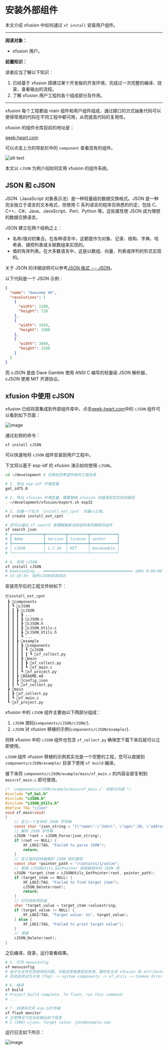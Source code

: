# 安装外部组件

本文介绍 xfusion 中如何通过 `xf install` 安装用户组件。

---

**阅读对象：**

- xfusion 用户。

**前置知识：**

读者应当了解以下知识：

1. 已经基于 xfusion 搭建过某个开发板的开发环境，完成过一次完整的编译、烧录、查看输出的流程。
2. 了解 xfusion 用户工程的各个组成部分及作用。

---

xfusion 每个工程都由 main 组件和用户组件组成，通过接口的方式抽象代码可以使得常用的代码在不同工程中都可用，从而提高代码的复用性。

xfusion 的组件仓库目前的地址是：

[geek-heart.com](http://www.geek-heart.com/)

可以点击上方的导航栏中的 `component` 查看现有的组件。

![alt text](/image/install_external_components-components.png)

本文以 `cJSON` 为例介绍如何实用 xfusion 的组件系统。

## JSON 和 cJSON

JSON（JavaScript 对象表示法）是一种轻量级的数据交换格式。JSON 是一种完全独立于语言的文本格式，但使用 C 系列语言的程序员熟悉的约定，包括 C、C++、C#、Java、JavaScript、Perl、Python 等。这些属性使 JSON 成为理想的数据交换语言。

JSON 建立在两个结构之上：

- 名称/值对的集合。在各种语言中，这都是作为对象、记录、结构、字典、哈希表、键控列表或关联数组来实现的。
- 值的有序列表。在大多数语言中，这是以数组、向量、列表或序列的形式实现的。

关于 JSON 的详细说明可以参考[JSON 格式 --- JSON](https://www.json.org/json-en.html)。

以下代码是一个 JSON 示例：

```json
{
  "name": "Awesome 4K",
  "resolutions": [
    {
      "width": 1280,
      "height": 720
    },
    {
      "width": 1920,
      "height": 1080
    },
    {
      "width": 3840,
      "height": 2160
    }
  ]
}
```

而 cJSON 是由 Dave Gamble 使用 ANSI C 编写的轻量级 JSON 解析器，cJSON 使用 MIT 开源协议。

## xfusion 中使用 cJSON

xfusion 已经将其集成到外部组件库中，点击[geek-heart.com](http://www.geek-heart.com/)中的 `cJSON` 组件可以看到如下页面：

![image](/image/install_external_components-cjson.png)

通过右侧的命令：

```
xf install cJSON
```

可以快速地将 `cJSON` 组件安装到用户工程中。

下文将以基于 esp-idf 的 xfusion 演示如何使用 `cJSON`。

```bash
cd ~/development # 切换到您希望存放的工程目录

# 1. 导出 esp-idf 环境变量
get_idf5.0

# 2. 导出 xfusion 环境变量，需要替换 xfusion 的路径到您实际的路径
. ~/development/xfusion/export.sh esp32

# 3. 创建一个名为 `install_ext_cpnt` 的最小工程，
xf create install_ext_cpnt

# 您可以通过 xf search 来模糊搜索当前组件库所拥有的组件
xf search json
# ┏━━━━━━━━━━━━━━┳━━━━━━━━━┳━━━━━━━━━┳━━━━━━━━━━━━┓
# ┃ Name         ┃ Version ┃ license ┃ author     ┃
# ┡━━━━━━━━━━━━━━╇━━━━━━━━━╇━━━━━━━━━╇━━━━━━━━━━━━┩
# │ cJSON        │ 1.7.18  │ MIT     │ DaveGamble │
# └──────────────┴─────────┴─────────┴────────────┘

# 4. 安装 cJSON
xf install cJSON
# Downloading... ━━━━━━━━━━━━━━━━━━━━━━━━━━━━━━━━━━━━━━━━ 100% 0:00:00
# 15:10:39: 组件cJSON安装成功
```

安装完毕后的工程文件树如下：

```
📦install_ext_cpnt
 ┣ 📂components
 ┃ ┗ 📂cJSON
 ┃ ┃ ┣ 📂cJSON
 ┃ ┃ ┃ ┣ ...
 ┃ ┃ ┃ ┣ 📜cJSON.c
 ┃ ┃ ┃ ┣ 📜cJSON.h
 ┃ ┃ ┃ ┣ 📜cJSON_Utils.c
 ┃ ┃ ┃ ┣ 📜cJSON_Utils.h
 ┃ ┃ ┃ ┗ ...
 ┃ ┃ ┣ 📂example
 ┃ ┃ ┃ ┣ 📂components
 ┃ ┃ ┃ ┃ ┗ 📂cJSON
 ┃ ┃ ┃ ┃ ┃ ┗ 📜xf_collect.py
 ┃ ┃ ┃ ┣ 📂main
 ┃ ┃ ┃ ┃ ┣ 📜xf_collect.py
 ┃ ┃ ┃ ┃ ┗ 📜xf_main.c
 ┃ ┃ ┃ ┗ 📜xf_project.py
 ┃ ┃ ┣ 📜README.md
 ┃ ┃ ┣ 📜config.json
 ┃ ┃ ┗ 📜xf_collect.py
 ┣ 📂main
 ┃ ┣ 📜xf_collect.py
 ┃ ┗ 📜xf_main.c
 ┗ 📜xf_project.py
```

xfusion 中的 `cJSON` 组件主要由以下两部分组成：

1.  `cJSON` 源码(`components/cJSON/cJSON/`).
1.  `cJSON` 对 xfusion 移植的示例(`components/cJSON/example/`).

同样 xfusion 中的 `cJSON` 组件也包含 `xf_collect.py` 确保您下载下来后就可以立即使用。

`cJSON` 组件 xfusion 移植的示例其实也是一个完整的工程，您可以直接到 `components/cJSON/example/` 目录下使用 `xf build` 编译。

接下来将 `components/cJSON/example/main/xf_main.c` 的内容全部复制到 `main/xf_main.c` 即可使用。

```c
/* `components/cJSON/example/main/xf_main.c` 的部分内容 */
#include "xf_hal.h"
#include "cJSON.h"
#include "cJSON_Utils.h"
#define TAG "cjson"
void xf_main(void)
{
    // 定义一个复杂的 JSON 字符串
    const char *json_string = "{\"name\":\"John\", \"age\":30, \"address\":{\"city\":\"New York\", \"zipcode\":10001}, \"contacts\":[{\"type\":\"phone\", \"value\":\"123-456-7890\"}, {\"type\":\"email\", \"value\":\"john@example.com\"}]}";
    // 解析 JSON 字符串
    cJSON *root = cJSON_Parse(json_string);
    if (root == NULL) {
        XF_LOGI(TAG, "Failed to parse JSON");
        return;
    }
    // 定义指向目标数据的 JSON 指针路径
    const char *pointer_path = "/contacts/1/value";
    // 使用 cJSONUtils_GetPointer 获取路径中的 JSON 项
    cJSON *target_item = cJSONUtils_GetPointer(root, pointer_path);
    if (target_item == NULL) {
        XF_LOGI(TAG, "Failed to find target item");
        cJSON_Delete(root);
        return;
    }
    // 打印目标项的值
    char *target_value = target_item->valuestring;
    if (target_value != NULL) {
        XF_LOGI(TAG, "Target value: %s", target_value);
    } else {
        XF_LOGI(TAG, "Failed to print target value");
    }
    // 清理
    cJSON_Delete(root);
}
```

之后编译，烧录，运行查看结果。

```bash
# 5. 打开 menuconfig
xf menuconfig
# 由于头文件包含顺序的问题，可能会导致某些宏失效，暂时先关闭 xfusion 的 attribute 宏
# 将该选项设为关闭 (Top) -> system components -> xf_utils -> Common Error Configuration -> Enable attribute

# 6. 编译
xf build
# Project build complete. To flash, run this command:
# ...

# 7. 烧录并打开 esp-idf终端
xf flash monitor
# 正常情况下应当会输出如下信息
# I (500)-cjson: Target value: john@example.com
```

运行日志如下所示：

![image](/image/install_external_components-cjson_log.png)
